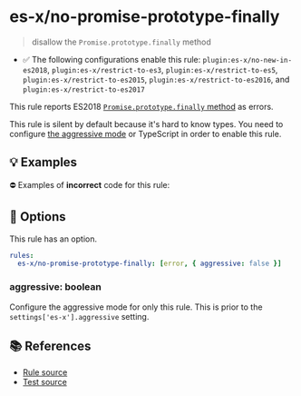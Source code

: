 # es-x/no-promise-prototype-finally
> disallow the `Promise.prototype.finally` method

- ✅ The following configurations enable this rule: `plugin:es-x/no-new-in-es2018`, `plugin:es-x/restrict-to-es3`, `plugin:es-x/restrict-to-es5`, `plugin:es-x/restrict-to-es2015`, `plugin:es-x/restrict-to-es2016`, and `plugin:es-x/restrict-to-es2017`

This rule reports ES2018 [`Promise.prototype.finally` method](https://github.com/tc39/proposal-promise-finally) as errors.

This rule is silent by default because it's hard to know types. You need to configure [the aggressive mode](../#the-aggressive-mode) or TypeScript in order to enable this rule.

## 💡 Examples

⛔ Examples of **incorrect** code for this rule:

<eslint-playground type="bad" code="/*eslint es-x/no-promise-prototype-finally: [error, { aggressive: true }] */
doSomethingAsync().finally(dispose)
" />

## 🔧 Options

This rule has an option.

```yml
rules:
  es-x/no-promise-prototype-finally: [error, { aggressive: false }]
```

### aggressive: boolean

Configure the aggressive mode for only this rule.
This is prior to the `settings['es-x'].aggressive` setting.

## 📚 References

- [Rule source](https://github.com/ota-meshi/eslint-plugin-es-x/blob/master/lib/rules/no-promise-prototype-finally.js)
- [Test source](https://github.com/ota-meshi/eslint-plugin-es-x/blob/master/tests/lib/rules/no-promise-prototype-finally.js)
